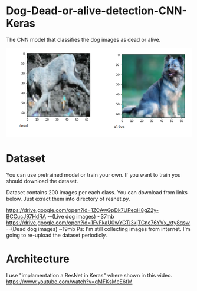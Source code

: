 # Dog-Dead-or-alive-detection-CNN-Keras
The CNN model that classifies the dog images as dead or alive.


![alt_img](./image.png)<br>


# Dataset

You can use pretrained model or train your own. 
If you want to train you should download the dataset.

Dataset contains 200 images per each class. You can download from links below. Just exract them into directory of resnet.py.

https://drive.google.com/open?id=1ZCAwGpDk7UPeqH8gZ2y-BCCucJ97HdRA --(Live dog images) ~37mb
https://drive.google.com/open?id=1FvFkaU0wYGTj3kjTCnc76YVx_xty8qsw --(Dead dog images) ~19mb
Ps: I'm still collecting images from internet. I'm going to re-upload the dataset periodicly.


# Architecture


I use "implamentation a ResNet in Keras" where shown in this video.
https://www.youtube.com/watch?v=qMFKsMeE6fM


 
